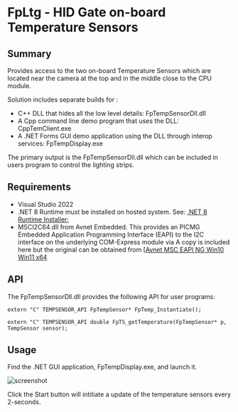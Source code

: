 # FpLtg - HID Gate on-board Temperature Sensors

## Summary
Provides access to the two on-board Temperature Sensors which are located
near the camera at the top and in the middle close to the CPU module.

Solution includes separate builds for :

 * C++ DLL that hides all the low level details: FpTempSensorDll.dll
 * A Cpp command line demo program that uses the DLL: CppTemClient.exe
 * A .NET Forms GUI demo application using the DLL through interop services: FpTempDisplay.exe
 
The primary output is the FpTempSensorDll.dll which can be included in users program to control the lighting strips.

## Requirements
* Visual Studio 2022
* .NET 8 Runtime must be installed on hosted system. See: [.NET 8 Runtime Installer:](https://dotnet.microsoft.com/en-us/download/dotnet/thank-you/runtime-desktop-8.0.2-windows-x64-installer)
* MSCI2C64.dll from Avnet Embedded. This provides an PICMG Embedded Application Programming Interface (EAPI) to the I2C interface on 
	the underlying COM-Express module via A copy is included here but the original can be obtained from [[Avnet MSC EAPI NG Win10 Win11 x64](https://embedded.avnet.com/software-tools/#msc_eapi_ng])


## API

The FpTempSensorDll.dll provides the following API for user programs:

```
extern "C" TEMPSENSOR_API FpTempSensor* FpTemp_Instantiate();

extern "C" TEMPSENSOR_API double FpTS_getTemperature(FpTempSensor* p, TempSensor sensor);
```


## Usage

Find the .NET GUI application, FpTempDisplay.exe, and launch it. 

![screenshot](https://github.com/davidkilp/FpLtg/blob/master/FpTempDisplay_screenshot.jpg)

Click the Start button will intitiate a update of the temperature sensors every 2-seconds.

